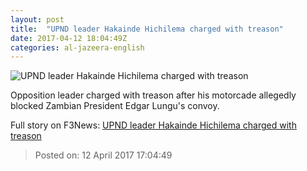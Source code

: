 ```yaml
---
layout: post
title:  "UPND leader Hakainde Hichilema charged with treason"
date: 2017-04-12 18:04:49Z
categories: al-jazeera-english
---
```


![UPND leader Hakainde Hichilema charged with treason](http://www.aljazeera.com/mritems/Images/2017/4/12/520b482c11664320aeef1c0cd291f290_18.jpg)

Opposition leader charged with treason after his motorcade allegedly blocked Zambian President Edgar Lungu's convoy.


Full story on F3News: [UPND leader Hakainde Hichilema charged with treason](http://www.f3nws.com/n/zBKYgE)

> Posted on: 12 April 2017 17:04:49
